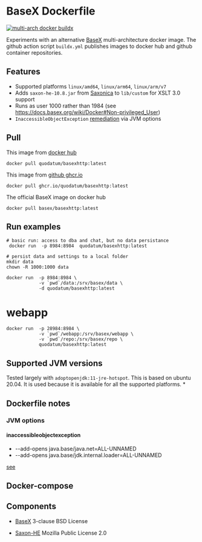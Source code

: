 # BaseX Dockerfile
[![multi-arch docker buildx](https://github.com/Quodatum/basex-docker/actions/workflows/buildx.yml/badge.svg)](https://github.com/Quodatum/basex-docker/actions/workflows/buildx.yml)

Experiments with an alternative [BaseX](https://basex.org)  multi-architecture docker image. 
The github action script `buildx.yml` publishes images to docker hub and github container repositories.
## Features


- Supported platforms `linux/amd64`, `linux/arm64`, `linux/arm/v7`
- Adds `saxon-he-10.8.jar` from [Saxonica](https://www.saxonica.com/products/products.xml) to `lib/custom` for XSLT 3.0 support
- Runs as user 1000 rather than 1984 (see https://docs.basex.org/wiki/Docker#Non-privileged_User)
- `InaccessibleObjectException` [remediation](https://www.mail-archive.com/basex-talk%40mailman.uni-konstanz.de/msg13498.html) via JVM options
 
## Pull
This image from [docker hub](https://hub.docker.com/r/quodatum/basexhttp)
```
docker pull quodatum/basexhttp:latest
```

This image from [github ghcr.io](https://github.com/Quodatum/basex-docker/pkgs/container/basexhttp)
```
docker pull ghcr.io/quodatum/basexhttp:latest
```

The official BaseX image on docker hub
```
docker pull basex/basexhttp:latest
```
## Run examples
```
# basic run: access to dba and chat, but no data persistance
 docker run  -p 8984:8984  quodatum/basexhttp:latest

# persist data and settings to a local folder
mkdir data 
chown -R 1000:1000 data

docker run  -p 8984:8984 \
            -v `pwd`/data:/srv/basex/data \
            -d quodatum/basexhttp:latest 
```
# webapp
```
docker run  -p 28984:8984 \
            -v `pwd`/webapp:/srv/basex/webapp \
            -v `pwd`/repo:/srv/basex/repo \
            quodatum/basexhttp:latest
```
## Supported JVM versions
Tested largely with `adoptopenjdk:11-jre-hotspot`. This is based on ubuntu 20.04. It is used because it is available for all the supported platforms.
* 
## Dockerfile notes

### JVM options
#### inaccessibleobjectexception

* --add-opens java.base/java.net=ALL-UNNAMED 
* --add-opens java.base/jdk.internal.loader=ALL-UNNAMED
 
[see](https://stackoverflow.com/questions/41265266/how-to-solve-inaccessibleobjectexception-unable-to-make-member-accessible-m)



## Docker-compose

## Components
* [BaseX](https://basex.org/about/open-source/) 3-clause BSD License

* [Saxon-HE](https://sourceforge.net/projects/saxon/) Mozilla Public License 2.0 
